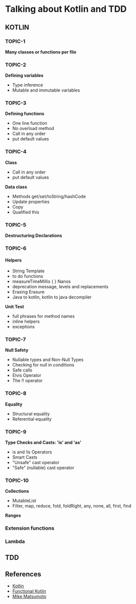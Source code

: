 # Talking about Kotlin and TDD

## KOTLIN

### TOPIC-1

**Many classes or functions per file**

### TOPIC-2

**Defining variables**

* Type inference
* Mutable and immutable variables

### TOPIC-3

**Defining functions**

* One line function
* No overload method
* Call in any order
* put default values

### TOPIC-4

**Class**

* Call in any order
* put default values

**Data class**

* Methods get/set/toString/hashCode
* Update properties
* Copy
* Qualified this

### TOPIC-5

**Destructuring Declarations**

### TOPIC-6

#### Helpers

* String Template
* to do functions
* measureTimeMillis { } Nanos
* deprecation message, levels and replacements
* Erasing Erasure
* Java to kotlin, kotlin to java decompiler

**Unit Test**

* full phrases for method names
* inline helpers
* exceptions

### TOPIC-7

**Null Safety**

* Nullable types and Non-Null Types
* Checking for null in conditions
* Safe calls
* Elvis Operator
* The !! operator

### TOPIC-8

**Equality**

* Structural equality
* Referential equality

### TOPIC-9

**Type Checks and Casts: 'is' and 'as'**

* is and !is Operators
* Smart Casts
* "Unsafe" cast operator
* "Safe" (nullable) cast operator

### TOPIC-10

**Collections**
* MutableList
* Filter, map, reduce, fold, foldRight, any, none, all, first, find

**Ranges**

### Extension functions
### Lambda

## TDD


## References

* [Kotlin](https://kotlinlang.org)
* [Functional Kotlin](https://www.amazon.com.br/gp/product/B078JRKFYF/ref=oh_aui_d_detailpage_o01_?ie=UTF8&psc=1)
* [Mike Matsumoto](https://github.com/mmatsumoto/kotlin-webinar)